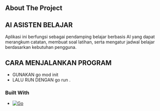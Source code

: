 <!-- ABOUT THE PROJECT -->

## About The Project
## AI ASISTEN BELAJAR
Aplikasi ini berfungsi sebagai pendamping belajar berbasis AI yang 
dapat merangkum catatan, membuat soal latihan, serta mengatur 
jadwal belajar berdasarkan kebutuhan pengguna.


## CARA MENJALANKAN PROGRAM
- GUNAKAN go mod init
- LALU RUN DENGAN go run .

### Built With

- [![Go][Go-logo]][Go-url]

[Go-logo]: https://img.shields.io/badge/Go-00ADD8?style=for-the-badge&logo=go&logoColor=white
[Go-url]: https://golang.org/
